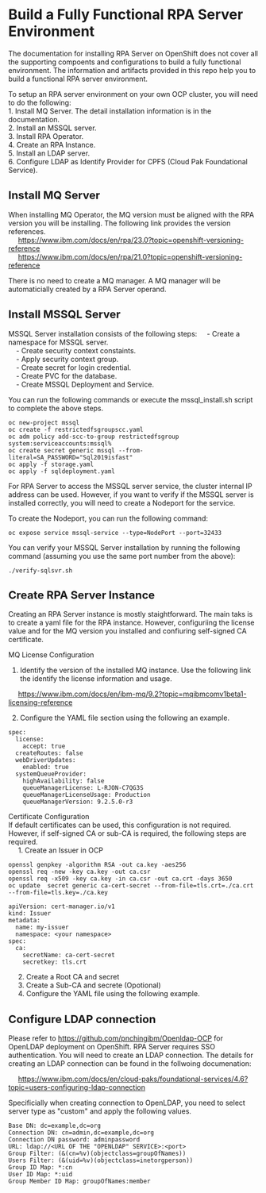 # Build a Fully Functional RPA Server Environment

The documentation for installing RPA Server on OpenShift does not cover all the supporting compoents and configurations to build a fully functional environment. The information and artifacts provided in this repo help you to build a functional RPA server environment. 

To setup an RPA server environment on your own OCP cluster, you will need to do the following:  
    1. Install MQ Server. The detail installation information is in the documentation.  
    2. Install an MSSQL server.  
    3. Install RPA Operator.  
    4. Create an RPA Instance.  
    5. Install an LDAP server.  
    6. Configure LDAP as Identify Provider for CPFS (Cloud Pak Foundational Service).  

<span style="font-size: 22px;"><b>Install MQ Server</b></span>
---
When installing MQ Operator, the MQ version must be aligned with the RPA version you will be installing. The following link provides the version references.  
&nbsp;&nbsp;&nbsp;&nbsp; https://www.ibm.com/docs/en/rpa/23.0?topic=openshift-versioning-reference  
&nbsp;&nbsp;&nbsp;&nbsp; https://www.ibm.com/docs/en/rpa/21.0?topic=openshift-versioning-reference  

There is no need to create a MQ manager. A MQ manager will be automaticially created by a RPA Server operand.      

<span style="font-size: 22px;"><b>Install MSSQL Server</b></span>
---
MSSQL Server installation consists of the following steps: 
&nbsp;&nbsp;&nbsp;&nbsp;- Create a namespace for MSSQL server.  
&nbsp;&nbsp;&nbsp;&nbsp;- Create security context constaints.  
&nbsp;&nbsp;&nbsp;&nbsp;- Apply security context group.  
&nbsp;&nbsp;&nbsp;&nbsp;- Create secret for login credential.  
&nbsp;&nbsp;&nbsp;&nbsp;- Create PVC for the database.  
&nbsp;&nbsp;&nbsp;&nbsp;- Create MSSQL Deployment and Service.   

You can run the following commands or execute the mssql_install.sh script to complete the above steps.
```
oc new-project mssql
oc create -f restrictedfsgroupscc.yaml
oc adm policy add-scc-to-group restrictedfsgroup system:serviceaccounts:mssql%  
oc create secret generic mssql --from-literal=SA_PASSWORD="Sql2019isfast"
oc apply -f storage.yaml
oc apply -f sqldeployment.yaml
```

For RPA Server to access the MSSQL server service, the cluster internal IP address can be used. However, if you want to verify if the MSSQL server is installed correctly, you will need to create a Nodeport for the service. 

To create the Nodeport, you can run the following command: 
```
oc expose service mssql-service --type=NodePort --port=32433
```

You can verify your MSSQL Server installation by running the following command (assuming you use the same port number from the above): 
```
./verify-sqlsvr.sh
```

<span style="font-size: 22px;"><b>Create RPA Server Instance</b></span>
---
Creating an RPA Server instance is mostly staightforward. The main taks is to create a yaml file for the RPA instance. However, configuriing the license value and for the MQ version you installed and confiuring self-signed CA certificate. 

MQ License Configuration
1. Identify the version of the installed MQ instance. Use the following link the identify the license information and usage. 
   
&nbsp;&nbsp;&nbsp;&nbsp; https://www.ibm.com/docs/en/ibm-mq/9.2?topic=mqibmcomv1beta1-licensing-reference

2. Configure the YAML file section using the following an example.
```
spec:
  license:
    accept: true
  createRoutes: false
  webDriverUpdates:
    enabled: true
  systemQueueProvider:
    highAvailability: false
    queueManagerLicense: L-RJON-C7QG3S
    queueManagerLicenseUsage: Production
    queueManagerVersion: 9.2.5.0-r3
```
Certificate Configuration  
If default certificates can be used, this configuration is not required. However, if self-signed CA or sub-CA is required, the following steps are required.   
&nbsp;&nbsp;&nbsp;&nbsp; 1. Create an Issuer in OCP 
```
openssl genpkey -algorithm RSA -out ca.key -aes256
openssl req -new -key ca.key -out ca.csr
openssl req -x509 -key ca.key -in ca.csr -out ca.crt -days 3650
oc update  secret generic ca-cert-secret --from-file=tls.crt=./ca.crt --from-file=tls.key=./ca.key
```

```
apiVersion: cert-manager.io/v1
kind: Issuer
metadata:
  name: my-issuer
  namespace: <your namespace>
spec:
  ca:
    secretName: ca-cert-secret
    secretkey: tls.crt
```


&nbsp;&nbsp;&nbsp;&nbsp; 2. Create a Root CA and secret  
&nbsp;&nbsp;&nbsp;&nbsp; 3. Create a Sub-CA and secrete (Opotional)  
&nbsp;&nbsp;&nbsp;&nbsp; 4. Configure the YAML file using the following example.  

<span style="font-size: 22px;"><b>Configure LDAP connection</b></span>
---
Please refer to https://github.com/pnchingibm/Openldap-OCP for OpenLDAP deployment on OpenShift.
RPA Server requires SSO authentication. You will need to create an LDAP connection. The details for creating an LDAP connection can be found in the follwoing documenation:

&nbsp;&nbsp;&nbsp;&nbsp;  https://www.ibm.com/docs/en/cloud-paks/foundational-services/4.6?topic=users-configuring-ldap-connection

Specificially when creating connection to OpenLDAP, you need to select server type as "custom" and apply the following values. 

```
Base DN: dc=example,dc=org  
Connection DN: cn=admin,dc=example,dc=org  
Connection DN password: adminpassword  
URL: ldap://<URL OF THE "OPENLDAP" SERVICE>:<port>  
Group Filter: (&(cn=%v)(objectclass=groupOfNames))  
Users Filter: (&(uid=%v)(objectclass=inetorgperson))  
Group ID Map: *:cn  
User ID Map: *:uid  
Group Member ID Map: groupOfNames:member  
```
